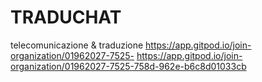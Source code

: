 # TRADUCHAT
 telecomunicazione & traduzione 
https://app.gitpod.io/join-organization/01962027-7525-
https://app.gitpod.io/join-organization/01962027-7525-758d-962e-b6c8d01033cb
